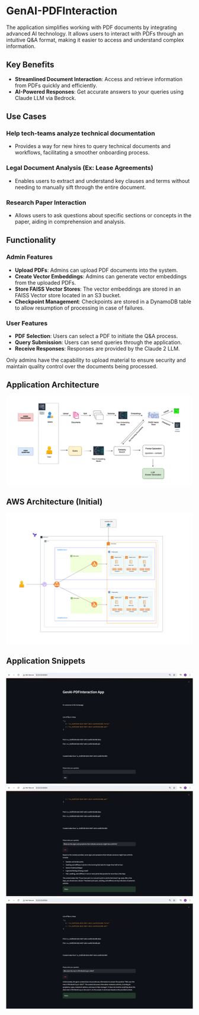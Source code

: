 # GenAI-PDFInteraction

The application simplifies working with PDF documents by integrating advanced AI technology. It allows users to interact with PDFs through an intuitive Q&A format, making it easier to access and understand complex information.

## Key Benefits

- **Streamlined Document Interaction**: Access and retrieve information from PDFs quickly and efficiently.
- **AI-Powered Responses**: Get accurate answers to your queries using Claude LLM via Bedrock.

## Use Cases

### Help tech-teams analyze technical documentation

- Provides a way for new hires to query technical documents and workflows, facilitating a smoother onboarding process.

### Legal Document Analysis (Ex: Lease Agreements)

- Enables users to extract and understand key clauses and terms without needing to manually sift through the entire document.

### Research Paper Interaction

- Allows users to ask questions about specific sections or concepts in the paper, aiding in comprehension and analysis.


## Functionality

### Admin Features

- **Upload PDFs**: Admins can upload PDF documents into the system.
- **Create Vector Embeddings**: Admins can generate vector embeddings from the uploaded PDFs.
- **Store FAISS Vector Stores**: The vector embeddings are stored in an FAISS Vector store located in an S3 bucket.
- **Checkpoint Management**: Checkpoints are stored in a DynamoDB table to allow resumption of processing in case of failures.

### User Features

- **PDF Selection**: Users can select a PDF to initiate the Q&A process.
- **Query Submission**: Users can send queries through the application.
- **Receive Responses**: Responses are provided by the Claude 2 LLM.


Only admins have the capability to upload material to ensure security and maintain quality control over the documents being processed.

## Application Architecture

![AWS Architecture](images/GenAI-app-arch.png)


## AWS Architecture (Initial)

![Application Architecture](images/GenAI-AWS-arch.png)

## Application Snippets

![User Homepage](images/user_homepage.png)
![Sample Prompt](images/sample_promt.png)
![Non Relevant Prompt Sample](images/non_relevant_prompt_sample.png)
